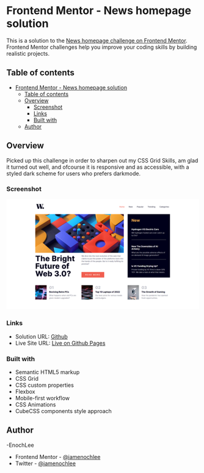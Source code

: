 # Frontend Mentor - News homepage solution

This is a solution to the [News homepage challenge on Frontend Mentor](https://www.frontendmentor.io/challenges/news-homepage-H6SWTa1MFl). Frontend Mentor challenges help you improve your coding skills by building realistic projects.

## Table of contents

- [Frontend Mentor - News homepage solution](#frontend-mentor---news-homepage-solution)
  - [Table of contents](#table-of-contents)
  - [Overview](#overview)
    - [Screenshot](#screenshot)
    - [Links](#links)
    - [Built with](#built-with)
  - [Author](#author)

## Overview

Picked up this challenge in order to sharpen out my CSS Grid Skills, am glad it turned out well, and ofcourse it is responsive and as accessible, with a styled dark scheme for users who prefers darkmode.

### Screenshot

![](./News-Homepage.png)

### Links

- Solution URL: [Github](https://github.com/iamenochlee/frontendmentor/tree/master/news-homepage-main)
- Live Site URL: [Live on Github Pages](https://iamenochlee.github.io/frontendmentor/news-homepage-main/)

### Built with

- Semantic HTML5 markup
- CSS Grid
- CSS custom properties
- Flexbox
- Mobile-first workflow
- CSS Animations
- CubeCSS components style approach

## Author

-EnochLee

- Frontend Mentor - [@iamenochlee](https://www.frontendmentor.io/profile/iamenochlee)
- Twitter - [@iamenochlee](https://www.twitter.com/iamenochlee)
